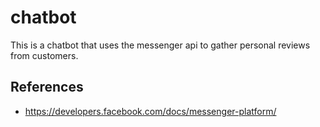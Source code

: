# chatbot

This is a chatbot that uses the messenger api to gather personal reviews from customers.

## References

* <https://developers.facebook.com/docs/messenger-platform/>
